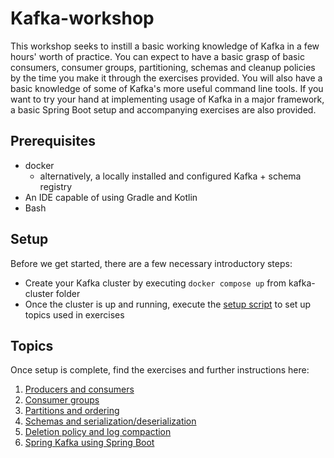# Kafka-workshop

This workshop seeks to instill a basic working knowledge of Kafka in a few hours' worth of practice. You can expect
to have a basic grasp of basic consumers, consumer groups, partitioning, schemas and cleanup policies by the time you
make it through the exercises provided. You will also have a basic knowledge of some of Kafka's more useful command line tools.
If you want to try your hand at implementing usage of Kafka in a major framework, a basic Spring Boot setup and accompanying exercises are also provided.

## Prerequisites
* docker
  * alternatively, a locally installed and configured Kafka + schema registry
* An IDE capable of using Gradle and Kotlin
* Bash

## Setup
Before we get started, there are a few necessary introductory steps:
* Create your Kafka cluster by executing `docker compose up` from kafka-cluster folder
* Once the cluster is up and running, execute the [setup script](exercise_setup/create_topics.sh) to set up topics used in exercises

## Topics
Once setup is complete, find the exercises and further instructions here:
1. [Producers and consumers](exercises/1_producers_and_consumers.md)
2. [Consumer groups](exercises/2_kafka-consumer-groups.md)
3. [Partitions and ordering](exercises/3_partitions_and_ordering.md)
4. [Schemas and serialization/deserialization](exercises/4_schemas_and_serdes.md)
5. [Deletion policy and log compaction](exercises/5_deletion_policy.md)
6. [Spring Kafka using Spring Boot](exercises/6_spring_boot.md)
